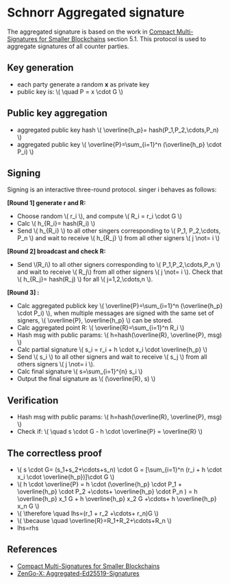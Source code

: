 # Schnorr Aggregated signature

The aggregated signature is based on the work in [Compact Multi-Signatures for Smaller Blockchains](https://eprint.iacr.org/2018/483.pdf) section 5.1. This protocol is used to aggregate signatures of all counter parties.

## Key generation

* each party generate a random **x** as private key
* public key is: \\( \quad P = x \cdot G \\)

## Public key aggregation

* aggregated public key hash \\( \overline{h_p}= hash(P_1,P_2,\cdots,P_n) \\)
* aggregated public key \\( \overline{P}=\sum_{i=1}^n (\overline{h_p} \cdot P_i) \\)

## Signing

Signing is an interactive three-round protocol. singer i behaves as follows:

**[Round 1] generate r and R:**

* Choose random \\( r_i \\), and compute \\( R_i = r_i \cdot G \\)
* Calc \\( h_{R_i}= hash(R_i) \\)
* Send \\( h_{R_i} \\) to all other singers corresponding to \\( P_1, P_2,\cdots, P_n \\) and wait to receive \\( h_{R_j} \\) from all other signers \\( j \not= i \\)

**[Round 2] broadcast and check R:**

* Send \\(R_i\\) to all other signers corresponding to \\( P_1,P_2,\cdots,P_n \\) and wait to receive \\( R_j\\) from all other signers \\( j \not= i \\). Check that \\( h_{R_j}= hash(R_j) \\) for all \\( j=1,2,\cdots,n \\).

**[Round 3] :**

* Calc aggregated publick key \\( \overline{P}=\sum_{i=1}^n (\overline{h_p} \cdot P_i) \\), when multiple messages are signed with the same set of signers, \\( \overline{P}, \overline{h_p} \\) can be stored.
* Calc aggregated point R: \\( \overline{R}=\sum_{i=1}^n R_i \\)
* Hash msg with public params: \\( h=hash(\overline{R}, \overline{P}, msg) \\)
* Calc partial signature \\( s_i = r_i + h \cdot x_i \cdot \overline{h_p} \\)
* Send \\( s_i \\) to all other signers and wait to receive \\( s_j \\) from all others signers \\( j \not= i \\).
* Calc final signature \\( s=\sum_{i=1}^{n} s_i \\)
* Output the final signature as \\( (\overline{R}, s) \\)

## Verification

* Hash msg with public params: \\( h=hash(\overline{R}, \overline{P}, msg) \\)
* Check if: \\( \quad s \cdot G - h \cdot \overline{P} =  \overline{R} \\)

## The correctless proof

* \\( s \cdot G= (s_1+s_2+\cdots+s_n) \cdot G = [\sum_{i=1}^n (r_i + h \cdot x_i \cdot \overline{h_p})]\cdot G \\)
* \\( h \cdot \overline{P} = h \cdot (\overline{h_p} \cdot P_1 + \overline{h_p} \cdot P_2 +\cdots+ \overline{h_p} \cdot P_n ) = h \overline{h_p} x_1 G + h \overline{h_p} x_2 G +\cdots+ h \overline{h_p} x_n G \\)
* \\( \therefore \quad lhs=(r_1 + r_2 +\cdots+ r_n)G \\)
* \\( \because \quad \overline{R}=R_1+R_2+\cdots+R_n \\)
* lhs=rhs

## References

* [Compact Multi-Signatures for Smaller Blockchains](https://eprint.iacr.org/2018/483.pdf)
* [ZenGo-X: Aggregated-Ed25519-Signatures](https://github.com/ZenGo-X/multi-party-eddsa/wiki/Aggregated-Ed25519-Signatures)
